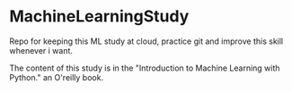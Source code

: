 # MachineLearningStudy
Repo for keeping this ML study at cloud, practice git and improve this skill whenever i want.

The content of this study is in the "Introduction to Machine Learning with Python." an O'reilly book.

